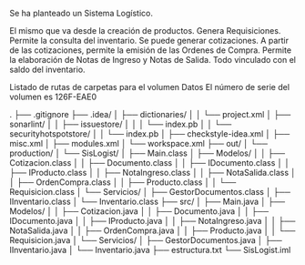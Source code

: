 Se ha planteado un Sistema Logístico.

El mismo que va desde la creación de productos.
Genera Requisiciones.
Permite la consulta del inventario.
Se puede generar cotizaciones.
A partir de las cotizaciones, permite la emisión de las Ordenes de Compra.
Permite la elaboración de Notas de Ingreso y Notas de Salida.
Todo vinculado con el saldo del inventario.

Listado de rutas de carpetas para el volumen Datos
El número de serie del volumen es 126F-EAE0

.
├── .gitignore
├── .idea/
│   ├── dictionaries/
│   │   └── project.xml
│   ├── sonarlint/
│   │   ├── issuestore/
│   │   │   └── index.pb
│   │   └── securityhotspotstore/
│   │       └── index.pb
│   ├── checkstyle-idea.xml
│   ├── misc.xml
│   ├── modules.xml
│   └── workspace.xml
├── out/
│   └── production/
│       └── SisLogist/
│           ├── Main.class
│           ├── Modelos/
│           │   ├── Cotizacion.class
│           │   ├── Documento.class
│           │   ├── IDocumento.class
│           │   ├── IProducto.class
│           │   ├── NotaIngreso.class
│           │   ├── NotaSalida.class
│           │   ├── OrdenCompra.class
│           │   ├── Producto.class
│           │   └── Requisicion.class
│           └── Servicios/
│               ├── GestorDocumentos.class
│               ├── IInventario.class
│               └── Inventario.class
├── src/
│   ├── Main.java
│   ├── Modelos/
│   │   ├── Cotizacion.java
│   │   ├── Documento.java
│   │   ├── IDocumento.java
│   │   ├── IProducto.java
│   │   ├── NotaIngreso.java
│   │   ├── NotaSalida.java
│   │   ├── OrdenCompra.java
│   │   ├── Producto.java
│   │   └── Requisicion.java
│   └── Servicios/
│       ├── GestorDocumentos.java
│       ├── IInventario.java
│       └── Inventario.java
├── estructura.txt
└── SisLogist.iml
